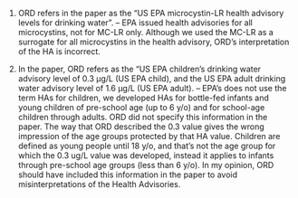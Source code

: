 1.	ORD refers in the paper as the “US EPA microcystin-LR health advisory levels for drinking water”.  – EPA issued health advisories for all microcystins, not for MC-LR only. Although we used the MC-LR as a surrogate for all microcystins in the health advisory, ORD’s interpretation of the HA is incorrect. 

2.	In the paper, ORD refers as the “US EPA children’s drinking water advisory level of 0.3 μg/L (US EPA child), and the US EPA adult drinking water advisory level of 1.6 μg/L (US EPA adult). – EPA’s does not use the term HAs for children, we developed HAs for bottle-fed infants and young children of pre-school age (up to 6 y/o) and for school-age children through adults. ORD did not specify this information in the paper. The way that ORD described the 0.3 value gives the wrong impression of the age groups protected by that HA value. Children are defined as young people until 18 y/o, and that’s not the age group for which the 0.3 ug/L value was developed, instead it applies to infants through pre-school age groups (less than 6 y/o). In my opinion, ORD should have included this information in the paper to avoid misinterpretations of the Health Advisories.   
